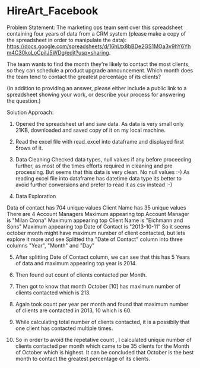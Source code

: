 # HireArt_Facebook
Problem Statement:
The marketing ops team sent over this spreadsheet containing four years of data from a CRM system (please make a copy of the spreadsheet in order to manipulate the data): https://docs.google.com/spreadsheets/d/16hLtx8bBDe2GS1MOa3v9hY6Yhm4C30koLoCpiIJ5WDg/edit?usp=sharing.

The team wants to find the month they're likely to contact the most clients, so they can schedule a product upgrade announcement. Which month does the team tend to contact the greatest percentage of its clients?

(In addition to providing an answer, please either include a public link to a spreadsheet showing your work, or describe your process for answering the question.)

Solution Approach:

1. Opened the spreadsheet url and saw data. As data is very small only 21KB, downloaded and saved copy of it on my local machine.

2. Read the excel file with read_excel into dataframe and displayed first 5rows of it.

3. Data Cleaning Checked data types, null values if any before proceeding further, as most of the times efforts required in cleaning and pre processing. But seems that this data is very clean. No null values :-) As reading excel file into dataframe has datetime data type its better to avoid further conversions and prefer to read it as csv instead :-)

4. Data Exploration

Data of contact has 704 unique values
Client Name has 35 unique values
There are 4 Account Managers
Maximum appearing top Account Manager is "Milan Crona"
Maximum appearing top Client Name is "Eichmann and Sons"
Maximum appearing top Date of Contact is "2013-10-11"
So it seems october month might have maximum number of client contacted, but lets explore it more and see
Splitted tha "Date of Contact" column into three columns "Year", "Month" and "Day"

5. After splitting Date of Contact column, we can see that this has 5 Years of data and maximum appearing top year is 2014.

6. Then found out count of clients contacted per Month.

7. Then got to know that month October [10] has maximum number of clients contacted which is 213.

8. Again took count per year per month and found that maximum number of clients are contacted in 2013, 10 which is 60.

9. While calculating total number of clients contacted, it is a possibily that one client has contacted multiple times.

10. So in order to avoid the repetative count , I calculated unique number of clients contacted per month which came to be 35 clients for the Month of October which is highest. It can be concluded that October is the best month to contact the greatest percentage of its clients.

